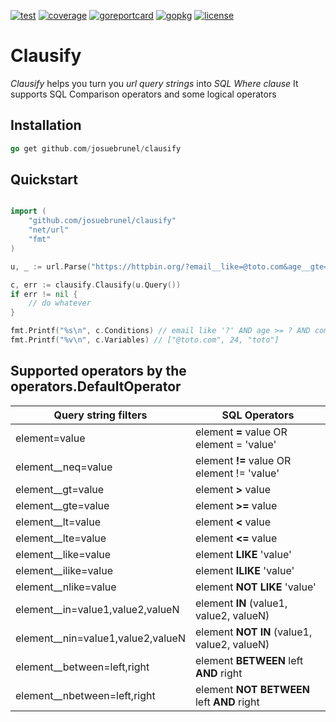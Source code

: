[![test](https://github.com/josuebrunel/clausify/workflows/test/badge.svg)](https://github.com/josuebrunel/clausify/actions?query=workflow%3Atest)
[![coverage](https://coveralls.io/repos/github/josuebrunel/clausify/badge.svg?branch=main)](https://coveralls.io/github/josuebrunel/clausify?branch=main)
[![goreportcard](https://goreportcard.com/badge/github.com/josuebrunel/clausify)](https://goreportcard.com/report/github.com/josuebrunel/clausify)
[![gopkg](https://pkg.go.dev/badge/github.com/josuebrunel/clausify.svg)](https://pkg.go.dev/github.com/josuebrunel/clausify)
[![license](https://img.shields.io/badge/License-MIT-blue.svg)](https://github.com/josuebrunel/clausify/blob/master/LICENSE)

# Clausify

*Clausify* helps you turn you *url query strings* into *SQL Where clause*
It supports SQL Comparison operators and some logical operators

## Installation

```go
go get github.com/josuebrunel/clausify
```

## Quickstart

```go

import (
    "github.com/josuebrunel/clausify"
    "net/url"
    "fmt"
)

u, _ := url.Parse("https://httpbin.org/?email__like=@toto.com&age__gte=24&company=toto")

c, err := clausify.Clausify(u.Query())
if err != nil {
    // do whatever
}

fmt.Printf("%s\n", c.Conditions) // email like '?' AND age >= ? AND company = '?'
fmt.Printf("%v\n", c.Variables) // ["@toto.com", 24, "toto"]
```

## Supported operators by the operators.DefaultOperator

| Query string filters                      | SQL Operators                                   |
|-------------------------------------------|-------------------------------------------------|
| element=value                             | element **=** value OR element = 'value'        |
| element__neq=value                        | element **!=** value OR element != 'value'      |
| element__gt=value                         | element **>** value                             |
| element__gte=value                        | element **>=** value                            |
| element__lt=value                         | element **<** value                             |
| element__lte=value                        | element **<=** value                            |
| element__like=value                       | element **LIKE** 'value'                        |
| element__ilike=value                      | element **ILIKE** 'value'                       |
| element__nlike=value                      | element **NOT LIKE** 'value'                    |
| element__in=value1,value2,valueN          | element **IN** (value1, value2, valueN)         |
| element__nin=value1,value2,valueN         | element **NOT IN** (value1, value2, valueN)     |
| element__between=left,right               | element **BETWEEN** left **AND** right          |
| element__nbetween=left,right              | element **NOT BETWEEN** left **AND** right      |
